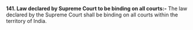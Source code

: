 **141. Law declared by Supreme Court to be binding on all courts:-** 
The law declared by the Supreme Court shall be binding on all courts within the territory of India.